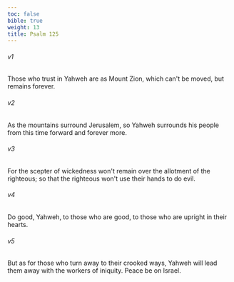 ```yaml
---
toc: false
bible: true
weight: 13
title: Psalm 125
---
```




###### v1 
Those who trust in Yahweh are as Mount Zion, which can't be moved, but remains forever. 

###### v2 
As the mountains surround Jerusalem, so Yahweh surrounds his people from this time forward and forever more. 

###### v3 
For the scepter of wickedness won't remain over the allotment of the righteous; so that the righteous won't use their hands to do evil. 

###### v4 
Do good, Yahweh, to those who are good, to those who are upright in their hearts. 

###### v5 
But as for those who turn away to their crooked ways, Yahweh will lead them away with the workers of iniquity. Peace be on Israel.
